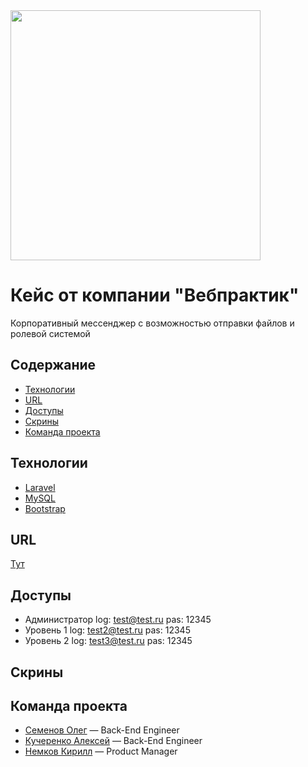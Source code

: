 <img src="https://sun9-40.userapi.com/impg/RSko3Ymk7RNAxElbslPS7xMkNfM-_flS1z5AdA/xugT1DsIn2E.jpg?size=555x665&quality=96&sign=1d11dc896166d108797fc9a9cd794057&type=album" width="400">

# Кейс от компании "Вебпрактик"
Корпоративный мессенджер с возможностью отправки файлов и ролевой системой

## Содержание
- [Технологии](#технологии)
- [URL](#url)
- [Доступы](#доступы)
- [Скрины](#скрины)
- [Команда проекта](#команда-проекта)

## Технологии
- [Laravel](https://laravel.com/)
- [MySQL](https://www.mysql.com/)
- [Bootstrap](https://bootstrap5.ru/)



## URL
<a href="http://crosola.ru">Тут</a>

## Доступы
- Администратор log: test@test.ru pas: 12345
- Уровень 1 log: test2@test.ru pas: 12345
- Уровень 2 log: test3@test.ru pas: 12345


## Скрины


## Команда проекта
- [Семенов Олег](https://vk.com/kek_xmm) — Back-End Engineer
- [Кучеренко Алексей](https://vk.com/voyager_odin) — Back-End Engineer
- [Немков Кирилл](https://vk.com/yubarev) — Product Manager
